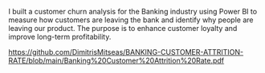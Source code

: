 I built a customer churn analysis for the Banking industry using Power BI to measure how customers are leaving the bank and identify why people are leaving our product. The purpose is to enhance customer loyalty and improve long-term profitability.  

https://github.com/DimitrisMitseas/BANKING-CUSTOMER-ATTRITION-RATE/blob/main/Banking%20Customer%20Attrition%20Rate.pdf
